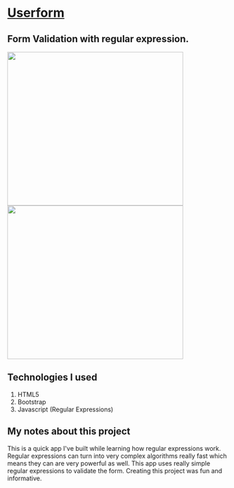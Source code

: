 # [Userform](https://userform.netlify.com//)


## Form Validation with regular expression.

<div float="left">
<img height="350px" width="400px" float="right" src="https://user-images.githubusercontent.com/38442554/60074096-f9d27d80-96d6-11e9-849c-0937a85a04d7.PNG">
<img height="350px" width="400px" src="https://user-images.githubusercontent.com/38442554/60074584-2044e880-96d8-11e9-8bff-069b16dfd4b5.PNG">
</div>

## Technologies I used

1. HTML5
2. Bootstrap
3. Javascript (Regular Expressions)

## My notes about this project

This is a quick app I've built while learning how regular expressions work. Regular expressions can turn into very complex algorithms really fast which means they can are very powerful as well. This app uses really simple regular expressions to validate the form.
Creating this project was fun and informative.

